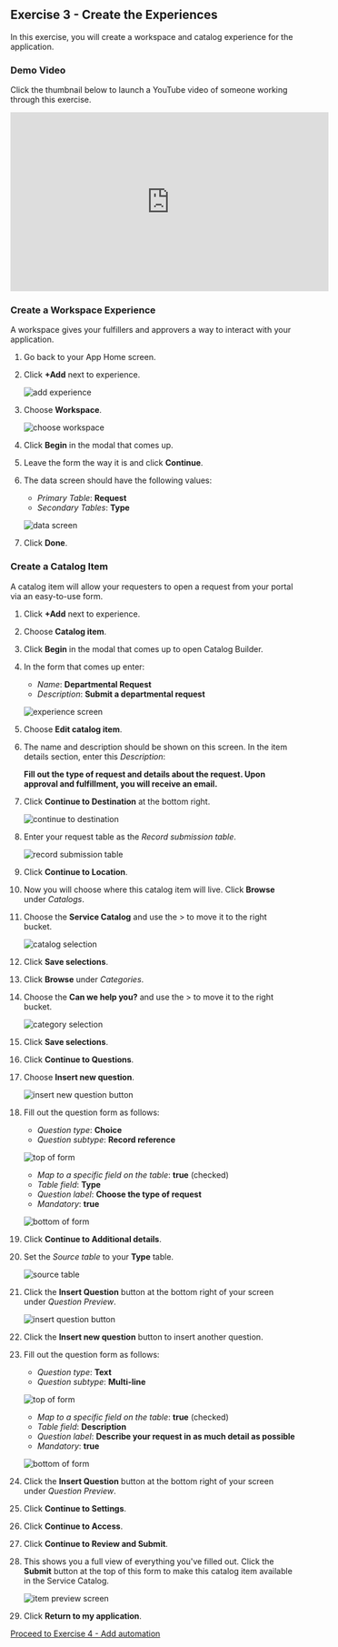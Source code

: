 ## Exercise 3 - Create the Experiences

In this exercise, you will create a workspace and catalog experience for the application.

### Demo Video

Click the thumbnail below to launch a YouTube video of someone working through this exercise. 

<!--[![Overall app build video](https://img.youtube.com/vi/1_qtlNEraj8/0.jpg)](https://www.youtube.com/watch?v=1_qtlNEraj8)-->

<iframe id="video" width="560" height="315" src="https://www.youtube.com/embed/1_qtlNEraj8/" frameborder="0" allow="autoplay; encrypted-media" allowfullscreen=""></iframe>

### Create a Workspace Experience

A workspace gives your fulfillers and approvers a way to interact with your application.

1. Go back to your App Home screen.

1. Click **+Add** next to experience.

    ![add experience](images/2021-10-06-14-33-16.png)

1. Choose **Workspace**.

    ![choose workspace](images/2021-10-06-14-33-41.png)

1. Click **Begin** in the modal that comes up.

1. Leave the form the way it is and click **Continue**.

1. The data screen should have the following values:

    * _Primary Table_: **Request**
    * _Secondary Tables_: **Type**

    ![data screen](images/2021-10-06-14-34-26.png)

1. Click **Done**.

### Create a Catalog Item

A catalog item will allow your requesters to open a request from your portal via an easy-to-use form.

1. Click **+Add** next to experience.

1. Choose **Catalog item**.

1. Click **Begin** in the modal that comes up to open Catalog Builder.

1. In the form that comes up enter:

    * _Name_: **Departmental Request**
    * _Description_: **Submit a departmental request**

    ![experience screen](images/2021-10-06-14-36-18.png)

1. Choose **Edit catalog item**.

1. The name and description should be shown on this screen. In the item details section, enter this _Description_:

    **Fill out the type of request and details about the request. Upon approval and fulfillment, you will receive an email.**

1. Click **Continue to Destination** at the bottom right.

    ![continue to destination](images/2021-10-06-14-37-08.png)

1. Enter your request table as the _Record submission table_.

    ![record submission table](images/2021-10-06-14-38-03.png)

1. Click **Continue to Location**.

1. Now you will choose where this catalog item will live. Click **Browse** under _Catalogs_.

1. Choose the **Service Catalog** and use the \> to move it to the right bucket.

    ![catalog selection](images/2021-10-06-14-38-46.png)

1. Click **Save selections**.

1. Click **Browse** under _Categories_.

1. Choose the **Can we help you?** and use the \> to move it to the right bucket.

    ![category selection](images/2021-10-06-14-39-14.png)

1. Click **Save selections**.

1. Click **Continue to Questions**.

1. Choose **Insert new question**.

    ![insert new question button](images/2021-10-06-14-39-39.png)

1. Fill out the question form as follows:

    * _Question type_: **Choice**
    * _Question subtype_: **Record reference**

    ![top of form](images/2021-10-06-14-41-21.png)

    * _Map to a specific field on the table_: **true** (checked)
    * _Table field_: **Type**
    * _Question label_: **Choose the type of request**
    * _Mandatory_: **true**

    ![bottom of form](images/2021-10-06-14-40-53.png)

1. Click **Continue to Additional details**.

1. Set the _Source table_ to your **Type** table.

    ![source table](images/2021-10-06-14-44-11.png)

1. Click the **Insert Question** button at the bottom right of your screen under _Question Preview_.

    ![insert question button](images/2021-10-06-14-45-20.png)

1. Click the **Insert new question** button to insert another question.

1. Fill out the question form as follows:

    * _Question type_: **Text**
    * _Question subtype_: **Multi-line**

    ![top of form](images/2021-10-06-14-45-54.png)

    * _Map to a specific field on the table_: **true** (checked)
    * _Table field_: **Description**
    * _Question label_: **Describe your request in as much detail as possible**
    * _Mandatory_: **true**

    ![bottom of form](images/2021-10-06-14-47-13.png)

1. Click the **Insert Question** button at the bottom right of your screen under _Question Preview_.

1. Click **Continue to Settings**.

1. Click **Continue to Access**.

1. Click **Continue to Review and Submit**.

1. This shows you a full view of everything you've filled out. Click the **Submit** button at the top of this form to make this catalog item available in the Service Catalog.

    ![item preview screen](images/2021-10-06-14-59-01.png)

1. Click **Return to my application**.

[Proceed to Exercise 4 - Add automation](Exercise4-Automation.md)